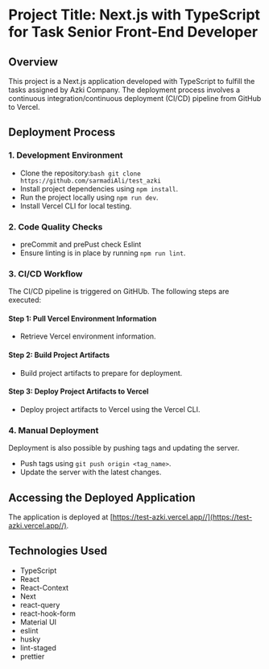 # Project Title: Next.js with TypeScript for Task Senior Front-End Developer

## Overview

This project is a Next.js application developed with TypeScript to fulfill the tasks assigned by Azki Company. The deployment process involves a continuous integration/continuous deployment (CI/CD) pipeline from GitHub to Vercel.

## Deployment Process

### 1. Development Environment

- Clone the repository:`bash git clone https://github.com/sarmadiAli/test_azki`
- Install project dependencies using `npm install`.
- Run the project locally using `npm run dev`.
- Install Vercel CLI for local testing.

### 2. Code Quality Checks

- preCommit and prePust check Eslint
- Ensure linting is in place by running `npm run lint`.

### 3. CI/CD Workflow

The CI/CD pipeline is triggered on GitHUb. The following steps are executed:

#### Step 1: Pull Vercel Environment Information

- Retrieve Vercel environment information.

#### Step 2: Build Project Artifacts

- Build project artifacts to prepare for deployment.

#### Step 3: Deploy Project Artifacts to Vercel

- Deploy project artifacts to Vercel using the Vercel CLI.

### 4. Manual Deployment

Deployment is also possible by pushing tags and updating the server.

- Push tags using `git push origin <tag_name>`.
- Update the server with the latest changes.

## Accessing the Deployed Application

The application is deployed at [https://test-azki.vercel.app//](https://test-azki.vercel.app//).

## Technologies Used

- TypeScript
- React
- React-Context
- Next
- react-query
- react-hook-form
- Material UI
- eslint
- husky
- lint-staged
- prettier
